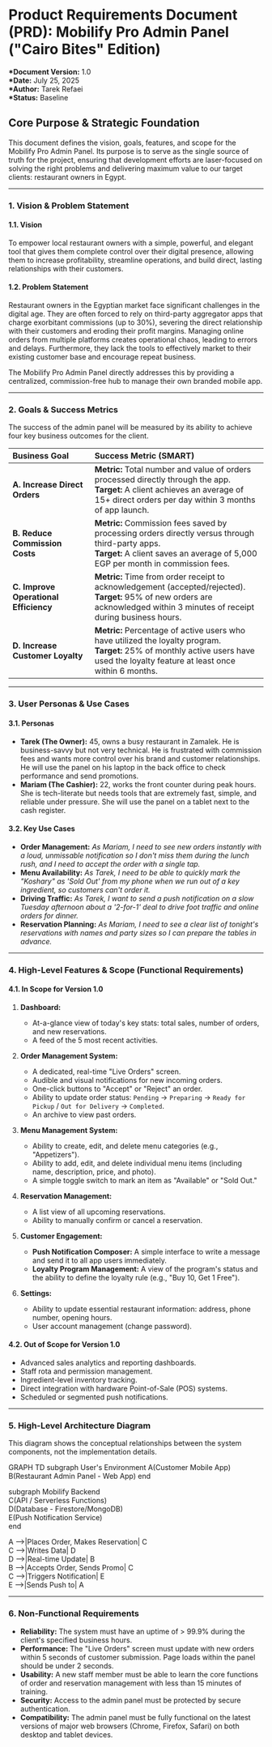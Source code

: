 # Product Requirements Document (PRD): Mobilify Pro Admin Panel ("Cairo Bites" Edition)

**\*Document Version:** 1.0  
**\*Date:** July 25, 2025  
**\*Author:** Tarek Refaei  
**\*Status:** Baseline

## Core Purpose & Strategic Foundation

This document defines the vision, goals, features, and scope for the Mobilify Pro Admin Panel. Its purpose is to serve as the single source of truth for the project, ensuring that development efforts are laser-focused on solving the right problems and delivering maximum value to our target clients: restaurant owners in Egypt.

---

### 1. Vision & Problem Statement

#### 1.1. Vision

To empower local restaurant owners with a simple, powerful, and elegant tool that gives them complete control over their digital presence, allowing them to increase profitability, streamline operations, and build direct, lasting relationships with their customers.

#### 1.2. Problem Statement

Restaurant owners in the Egyptian market face significant challenges in the digital age. They are often forced to rely on third-party aggregator apps that charge exorbitant commissions (up to 30%), severing the direct relationship with their customers and eroding their profit margins. Managing online orders from multiple platforms creates operational chaos, leading to errors and delays. Furthermore, they lack the tools to effectively market to their existing customer base and encourage repeat business.

The Mobilify Pro Admin Panel directly addresses this by providing a centralized, commission-free hub to manage their own branded mobile app.

---

### 2. Goals & Success Metrics

The success of the admin panel will be measured by its ability to achieve four key business outcomes for the client.

| Business Goal                         | Success Metric (SMART)                                                                                                                                                                     |
| :------------------------------------ | :----------------------------------------------------------------------------------------------------------------------------------------------------------------------------------------- |
| **A. Increase Direct Orders**         | **Metric:** Total number and value of orders processed directly through the app. <br> **Target:** A client achieves an average of 15+ direct orders per day within 3 months of app launch. |
| **B. Reduce Commission Costs**        | **Metric:** Commission fees saved by processing orders directly versus through third-party apps. <br> **Target:** A client saves an average of 5,000 EGP per month in commission fees.     |
| **C. Improve Operational Efficiency** | **Metric:** Time from order receipt to acknowledgement (accepted/rejected). <br> **Target:** 95% of new orders are acknowledged within 3 minutes of receipt during business hours.         |
| **D. Increase Customer Loyalty**      | **Metric:** Percentage of active users who have utilized the loyalty program. <br> **Target:** 25% of monthly active users have used the loyalty feature at least once within 6 months.    |

---

### 3. User Personas & Use Cases

#### 3.1. Personas

- **Tarek (The Owner):** 45, owns a busy restaurant in Zamalek. He is business-savvy but not very technical. He is frustrated with commission fees and wants more control over his brand and customer relationships. He will use the panel on his laptop in the back office to check performance and send promotions.
- **Mariam (The Cashier):** 22, works the front counter during peak hours. She is tech-literate but needs tools that are extremely fast, simple, and reliable under pressure. She will use the panel on a tablet next to the cash register.

#### 3.2. Key Use Cases

- **Order Management:** _As Mariam, I need to see new orders instantly with a loud, unmissable notification so I don't miss them during the lunch rush, and I need to accept the order with a single tap._
- **Menu Availability:** _As Tarek, I need to be able to quickly mark the "Koshary" as 'Sold Out' from my phone when we run out of a key ingredient, so customers can't order it._
- **Driving Traffic:** _As Tarek, I want to send a push notification on a slow Tuesday afternoon about a '2-for-1' deal to drive foot traffic and online orders for dinner._
- **Reservation Planning:** _As Mariam, I need to see a clear list of tonight's reservations with names and party sizes so I can prepare the tables in advance._

---

### 4. High-Level Features & Scope (Functional Requirements)

#### 4.1. In Scope for Version 1.0

1.  **Dashboard:**
    - At-a-glance view of today's key stats: total sales, number of orders, and new reservations.
    - A feed of the 5 most recent activities.

2.  **Order Management System:**
    - A dedicated, real-time "Live Orders" screen.
    - Audible and visual notifications for new incoming orders.
    - One-click buttons to "Accept" or "Reject" an order.
    - Ability to update order status: `Pending` -> `Preparing` -> `Ready for Pickup` / `Out for Delivery` -> `Completed`.
    - An archive to view past orders.

3.  **Menu Management System:**
    - Ability to create, edit, and delete menu categories (e.g., "Appetizers").
    - Ability to add, edit, and delete individual menu items (including name, description, price, and photo).
    - A simple toggle switch to mark an item as "Available" or "Sold Out."

4.  **Reservation Management:**
    - A list view of all upcoming reservations.
    - Ability to manually confirm or cancel a reservation.

5.  **Customer Engagement:**
    - **Push Notification Composer:** A simple interface to write a message and send it to all app users immediately.
    - **Loyalty Program Management:** A view of the program's status and the ability to define the loyalty rule (e.g., "Buy 10, Get 1 Free").

6.  **Settings:**
    - Ability to update essential restaurant information: address, phone number, opening hours.
    - User account management (change password).

#### 4.2. Out of Scope for Version 1.0

- Advanced sales analytics and reporting dashboards.
- Staff rota and permission management.
- Ingredient-level inventory tracking.
- Direct integration with hardware Point-of-Sale (POS) systems.
- Scheduled or segmented push notifications.

---

### 5. High-Level Architecture Diagram

This diagram shows the conceptual relationships between the system components, not the implementation details.

GRAPH TD subgraph User's Environment A(Customer Mobile App) B(Restaurant Admin Panel - Web App) end

subgraph Mobilify Backend  
 C(API / Serverless Functions)  
 D(Database - Firestore/MongoDB)  
 E(Push Notification Service)  
end

A -->|Places Order, Makes Reservation| C  
C -->|Writes Data| D  
D -->|Real-time Update| B  
B -->|Accepts Order, Sends Promo| C  
C -->|Triggers Notification| E  
E -->|Sends Push to| A

---

### 6. Non-Functional Requirements

- **Reliability:** The system must have an uptime of > 99.9% during the client's specified business hours.
- **Performance:** The "Live Orders" screen must update with new orders within 5 seconds of customer submission. Page loads within the panel should be under 2 seconds.
- **Usability:** A new staff member must be able to learn the core functions of order and reservation management with less than 15 minutes of training.
- **Security:** Access to the admin panel must be protected by secure authentication.
- **Compatibility:** The admin panel must be fully functional on the latest versions of major web browsers (Chrome, Firefox, Safari) on both desktop and tablet devices.

